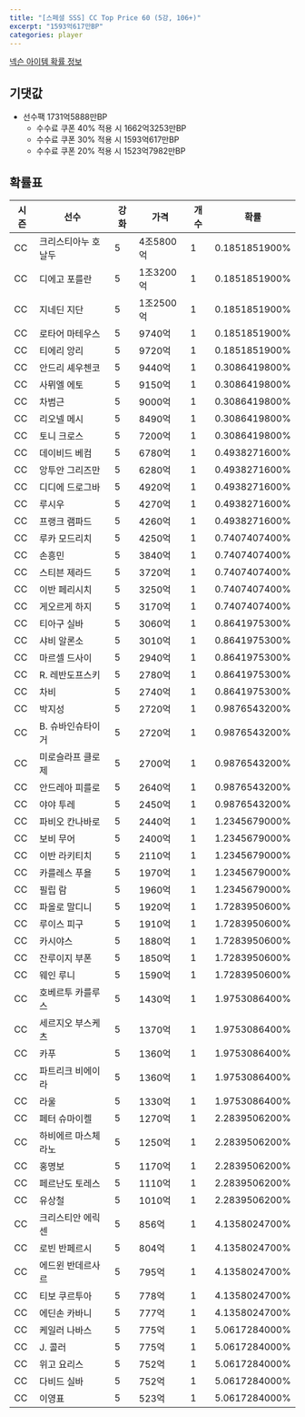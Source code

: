 ```yaml
---
title: "[스페셜 SSS] CC Top Price 60 (5강, 106+)"
excerpt: "1593억617만BP"
categories: player
---
```

[넥슨 아이템 확률 정보](http://iteminfo.nexon.com/probability/fco?sn=7414)

## 기댓값
- 선수팩 1731억5888만BP
  - 수수료 쿠폰 40% 적용 시 1662억3253만BP
  - 수수료 쿠폰 30% 적용 시 1593억617만BP
  - 수수료 쿠폰 20% 적용 시 1523억7982만BP


## 확률표

|시즌|선수|강화|가격|개수|확률|
|---|---|---|---|---|---|
|CC|크리스티아누 호날두|5|4조5800억|1|0.1851851900%|
|CC|디에고 포를란|5|1조3200억|1|0.1851851900%|
|CC|지네딘 지단|5|1조2500억|1|0.1851851900%|
|CC|로타어 마테우스|5|9740억|1|0.1851851900%|
|CC|티에리 앙리|5|9720억|1|0.1851851900%|
|CC|안드리 셰우첸코|5|9440억|1|0.3086419800%|
|CC|사뮈엘 에토|5|9150억|1|0.3086419800%|
|CC|차범근|5|9000억|1|0.3086419800%|
|CC|리오넬 메시|5|8490억|1|0.3086419800%|
|CC|토니 크로스|5|7200억|1|0.3086419800%|
|CC|데이비드 베컴|5|6780억|1|0.4938271600%|
|CC|앙투안 그리즈만|5|6280억|1|0.4938271600%|
|CC|디디에 드로그바|5|4920억|1|0.4938271600%|
|CC|루시우|5|4270억|1|0.4938271600%|
|CC|프랭크 램파드|5|4260억|1|0.4938271600%|
|CC|루카 모드리치|5|4250억|1|0.7407407400%|
|CC|손흥민|5|3840억|1|0.7407407400%|
|CC|스티븐 제라드|5|3720억|1|0.7407407400%|
|CC|이반 페리시치|5|3250억|1|0.7407407400%|
|CC|게오르게 하지|5|3170억|1|0.7407407400%|
|CC|티아구 실바|5|3060억|1|0.8641975300%|
|CC|샤비 알론소|5|3010억|1|0.8641975300%|
|CC|마르셀 드사이|5|2940억|1|0.8641975300%|
|CC|R. 레반도프스키|5|2780억|1|0.8641975300%|
|CC|차비|5|2740억|1|0.8641975300%|
|CC|박지성|5|2720억|1|0.9876543200%|
|CC|B. 슈바인슈타이거|5|2720억|1|0.9876543200%|
|CC|미로슬라프 클로제|5|2700억|1|0.9876543200%|
|CC|안드레아 피를로|5|2640억|1|0.9876543200%|
|CC|야야 투레|5|2450억|1|0.9876543200%|
|CC|파비오 칸나바로|5|2440억|1|1.2345679000%|
|CC|보비 무어|5|2400억|1|1.2345679000%|
|CC|이반 라키티치|5|2110억|1|1.2345679000%|
|CC|카를레스 푸욜|5|1970억|1|1.2345679000%|
|CC|필립 람|5|1960억|1|1.2345679000%|
|CC|파올로 말디니|5|1920억|1|1.7283950600%|
|CC|루이스 피구|5|1910억|1|1.7283950600%|
|CC|카시야스|5|1880억|1|1.7283950600%|
|CC|잔루이지 부폰|5|1850억|1|1.7283950600%|
|CC|웨인 루니|5|1590억|1|1.7283950600%|
|CC|호베르투 카를루스|5|1430억|1|1.9753086400%|
|CC|세르지오 부스케츠|5|1370억|1|1.9753086400%|
|CC|카푸|5|1360억|1|1.9753086400%|
|CC|파트리크 비에이라|5|1360억|1|1.9753086400%|
|CC|라울|5|1330억|1|1.9753086400%|
|CC|페터 슈마이켈|5|1270억|1|2.2839506200%|
|CC|하비에르 마스체라노|5|1250억|1|2.2839506200%|
|CC|홍명보|5|1170억|1|2.2839506200%|
|CC|페르난도 토레스|5|1110억|1|2.2839506200%|
|CC|유상철|5|1010억|1|2.2839506200%|
|CC|크리스티안 에릭센|5|856억|1|4.1358024700%|
|CC|로빈 반페르시|5|804억|1|4.1358024700%|
|CC|에드윈 반데르사르|5|795억|1|4.1358024700%|
|CC|티보 쿠르투아|5|778억|1|4.1358024700%|
|CC|에딘손 카바니|5|777억|1|4.1358024700%|
|CC|케일러 나바스|5|775억|1|5.0617284000%|
|CC|J. 콜러|5|775억|1|5.0617284000%|
|CC|위고 요리스|5|752억|1|5.0617284000%|
|CC|다비드 실바|5|752억|1|5.0617284000%|
|CC|이영표|5|523억|1|5.0617284000%|
